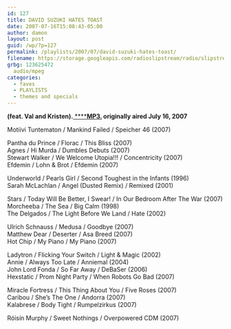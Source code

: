 ```yaml
---
id: 127
title: DAVID SUZUKI HATES TOAST
date: 2007-07-16T15:08:43-05:00
author: damon
layout: post
guid: /wp/?p=127
permalink: /playlists/2007/07/david-suzuki-hates-toast/
filename: https://storage.googleapis.com/radioslipstream/radio/slipstream-s4e09.mp3
grbg: 123625472
  audio/mpeg
categories:
  - faves
  - PLAYLISTS
  - themes and specials
---
```


**(feat. Val and Kristen).**[ \*\*\*\*](https://storage.googleapis.com/radioslipstream/radio/slipstream-s4e09.mp3)**[MP3.](https://storage.googleapis.com/radioslipstream/radio/slipstream-s4e09.mp3) originally aired July 16, 2007**

Motiivi Tuntematon / Mankind Failed / Speicher 46 (2007)

Pantha du Prince / Florac / This Bliss (2007)  
Agnes / Hi Murda / Dumbles Debuts (2007)  
Stewart Walker / We Welcome Utopia!!! / Concentricity (2007)  
Efdemin / Lohn & Brot / Efdemin (2007)

Underworld / Pearls Girl / Second Toughest in the Infants (1996)  
Sarah McLachlan / Angel (Dusted Remix) / Remixed (2001)

Stars / Today Will Be Better, I Swear! / In Our Bedroom After The War (2007)  
Morcheeba / The Sea / Big Calm (1998)  
The Delgados / The Light Before We Land / Hate (2002)

Ulrich Schnauss / Medusa / Goodbye (2007)  
Matthew Dear / Deserter / Asa Breed (2007)  
Hot Chip / My Piano / My Piano (2007)

Ladytron / Flicking Your Switch / Light & Magic (2002)  
Annie / Always Too Late / Anniemal (2004)  
John Lord Fonda / So Far Away / DeBaSer (2006)  
Hexstatic / Prom Night Party / When Robots Go Bad (2007)

Miracle Fortress / This Thing About You / Five Roses (2007)  
Caribou / She’s The One / Andorra (2007)  
Kalabrese / Body Tight / Rumpelzirkus (2007)

Róisín Murphy / Sweet Nothings / Overpowered CDM (2007)
